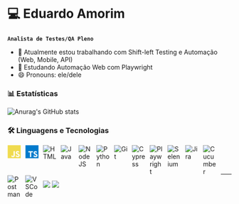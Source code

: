# 💻 Eduardo Amorim

**`Analista de Testes/QA Pleno`**

- 🔭 Atualmente estou trabalhando com Shift-left Testing e Automação (Web, Mobile, API)
- 🌱 Estudando Automação Web com Playwright  
- 😄 Pronouns: ele/dele

### 📊 Estatísticas

![Anurag's GitHub stats](https://github-readme-stats.vercel.app/api?username=eduardoamorimqa&show_icons=true&theme=highcontrast&include_all_commits=true&locale=pt-br) 

### 🛠 Linguagens e Tecnologias

<img
   align="left"
   alt="JavaScript"
   title="JavaScript"
   width="30px"
   style="padding-right: 10px;"
   src="https://raw.githubusercontent.com/devicons/devicon/master/icons/javascript/javascript-plain.svg"
/>
<img
   align="left"
   alt="TypeScript"
   title="TypeScript"
   width="30px"
   style="padding-right: 10px;"
   src="https://raw.githubusercontent.com/devicons/devicon/master/icons/typescript/typescript-plain.svg"
/>
<img
   align="left"
   alt="HTML"
   title="HTML"
   width="30px"
   style="padding-right: 10px;"
   src="https://cdn.jsdelivr.net/gh/devicons/devicon@latest/icons/html5/html5-original.svg"
/>
<img
   align="left"
   alt="Java"
   title="Java"
   width="30px"
   style="padding-right: 10px;"
   src="https://cdn.jsdelivr.net/gh/devicons/devicon@latest/icons/java/java-original.svg"
/>
<img
   align="left"
   alt="NodeJS"
   title="NodeJS"
   width="30px"
   style="padding-right: 10px;"
   src="https://cdn.jsdelivr.net/gh/devicons/devicon@latest/icons/nodejs/nodejs-original.svg"
/>
<img
   align="left"
   alt="Python"
   title="Python"
   width="30px"
   style="padding-right: 10px;"
   src="https://cdn.jsdelivr.net/gh/devicons/devicon@latest/icons/python/python-original.svg"
/>
<img
   align="left"
   alt="Git"
   title="Git"
   width="30px"
   style="padding-right: 10px;"
   src="https://cdn.jsdelivr.net/gh/devicons/devicon@latest/icons/git/git-original.svg"
/>
<img
   align="left"
   alt="Cypress"
   title="Cypress"
   width="30px"
   style="padding-right: 10px;"
   src="https://cdn.jsdelivr.net/gh/devicons/devicon@latest/icons/cypressio/cypressio-original.svg"
/>
<img
   align="left"
   alt="Playwright"
   title="Playwright"
   width="30px"
   style="padding-right: 10px;"
   src="https://cdn.jsdelivr.net/gh/devicons/devicon@latest/icons/playwright/playwright-original.svg"
/>
<img
   align="left"
   alt="Selenium"
   title="Selenium"
   width="30px"
   style="padding-right: 10px;"
   src="https://cdn.jsdelivr.net/gh/devicons/devicon@latest/icons/selenium/selenium-original.svg"
/>
<img
   align="left"
   alt="Jira"
   title="Jira"
   width="30px"
   style="padding-right: 10px;"
   src="https://cdn.jsdelivr.net/gh/devicons/devicon@latest/icons/jira/jira-original.svg"
/>
<img
   align="left"
   alt="Cucumber"
   title="Cucumber"
   width="30px"
   style="padding-right: 10px;"
   src="https://cdn.jsdelivr.net/gh/devicons/devicon@latest/icons/cucumber/cucumber-plain.svg"
/>
<img
   align="left"
   alt="Postman"
   title="Postman"
   width="30px"
   style="padding-right: 10px;"
   src="https://cdn.jsdelivr.net/gh/devicons/devicon@latest/icons/postman/postman-original.svg"
/>
<img
   align="left"
   alt="VSCode"
   title="VSCode"
   width="30px"
   style="padding-right: 10px;"
   src="https://cdn.jsdelivr.net/gh/devicons/devicon@latest/icons/vscode/vscode-original.svg"
/>

<br>
<br>
<br>

---

<div> 
  <a href = "mailto:eduardorodriguesamorim@gmail.com"><img src="https://img.shields.io/badge/Gmail-D14836?style=for-the-badge&logo=gmail&logoColor=white" target="_blank"></a>
  <a href="https://www.linkedin.com/in/eduardoamorim-ti/" target="_blank"><img src="https://img.shields.io/badge/-LinkedIn-%230077B5?style=for-the-badge&logo=linkedin&logoColor=white" target="_blank"></a> 





